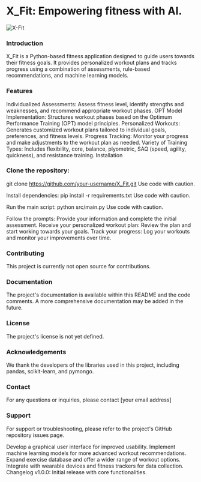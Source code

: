 # X_Fit: Empowering fitness with AI.
![X-Fit](https://github.com/Abdallahelraey/X_Fit/assets/101267806/b3bdb552-5f73-4635-8b0e-a61846df6c0f)

### Introduction
X_Fit is a Python-based fitness application designed to guide users towards their fitness goals.
It provides personalized workout plans and tracks progress using a combination of assessments, rule-based recommendations, and machine learning models.

### Features
Individualized Assessments: Assess fitness level, identify strengths and weaknesses, and recommend appropriate workout phases.
OPT Model Implementation: Structures workout phases based on the Optimum Performance Training (OPT) model principles.
Personalized Workouts: Generates customized workout plans tailored to individual goals, preferences, and fitness levels.
Progress Tracking: Monitor your progress and make adjustments to the workout plan as needed.
Variety of Training Types: Includes flexibility, core, balance, plyometric, SAQ (speed, agility, quickness), and resistance training.
Installation


### Clone the repository:
git clone https://github.com/your-username/X_Fit.git
Use code with caution.



Install dependencies:
pip install -r requirements.txt
Use code with caution.



Run the main script:
python src/main.py
Use code with caution.

Follow the prompts: Provide your information and complete the initial assessment.
Receive your personalized workout plan: Review the plan and start working towards your goals.
Track your progress: Log your workouts and monitor your improvements over time.

### Contributing
This project is currently not open source for contributions.

### Documentation
The project's documentation is available within this README and the code comments. A more comprehensive documentation may be added in the future.

### License
The project's license is not yet defined.

### Acknowledgements
We thank the developers of the libraries used in this project, including pandas, scikit-learn, and pymongo.

### Contact
For any questions or inquiries, please contact [your email address]

### Support
For support or troubleshooting, please refer to the project's GitHub repository issues page.

Develop a graphical user interface for improved usability.
Implement machine learning models for more advanced workout recommendations.
Expand exercise database and offer a wider range of workout options.
Integrate with wearable devices and fitness trackers for data collection.
Changelog
v1.0.0: Initial release with core functionalities.

